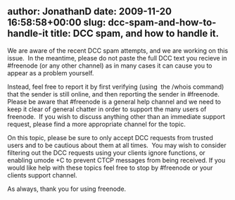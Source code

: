 author: JonathanD
date: 2009-11-20 16:58:58+00:00
slug: dcc-spam-and-how-to-handle-it
title: DCC spam, and how to handle it.
---

We are aware of the recent DCC spam attempts, and we are working on this issue.  In the meantime, please do not paste the full DCC text you recieve in #freenode (or any other channel) as in many cases it can cause you to appear as a problem yourself.



Instead, feel free to report it by first verifying (using  the /whois command) that the sender is still online, and then reporting the sender in #freenode.  Please be aware that #freenode is a general help channel and we need to keep it clear of general chatter in order to support the many users of freenode.  If you wish to discuss anything other than an immediate support request, please find a more appropriate channel for the topic.



On this topic, please be sure to only accept DCC requests from trusted users and to be cautious about them at all times.  You may wish to consider filtering out the DCC requests using your clients ignore functions, or enabling umode +C to prevent CTCP messages from being received. If you would like help with these topics feel free to stop by #freenode or your clients support channel.



As always, thank you for using freenode.

